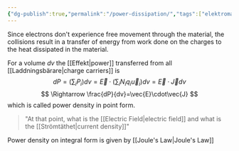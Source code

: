 ```yaml
---
{"dg-publish":true,"permalink":"/power-dissipation/","tags":["elektromagnetiskfältteori"]}
---
```


Since electrons don't experience free movement through the material, the collisions result in a transfer of energy from work done on the charges to the heat dissipated in the material.

For a volume $dv$ the [[Effekt\|power]] transferred from all [[Laddningsbärare\|charge carriers]] is 
$$
dP=\left( \sum_iP_i \right) dv=\vec{E}\cdot\left( \sum_iN_iq_i\vec{u}_i \right)dv=\vec{E}\cdot\vec{J}dv
$$
$$
\Rightarrow \frac{dP}{dv}=\vec{E}\cdot\vec{J}
$$
which is called power density in point form.

> "At that point, what is the [[Electric Field\|electric field]] and what is the [[Strömtäthet\|current density]]"

Power density on integral form is given by [[Joule's Law\|Joule's Law]]